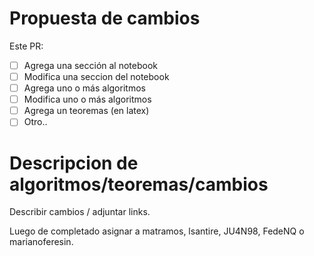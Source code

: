 # Propuesta de cambios
Este PR:
- [ ] Agrega una sección al notebook
- [ ] Modifica una seccion del notebook
- [ ] Agrega uno o más algoritmos
- [ ] Modifica uno o más algoritmos
- [ ] Agrega un teoremas (en latex)
- [ ] Otro..

# Descripcion de algoritmos/teoremas/cambios
Describir cambios / adjuntar links.

Luego de completado asignar a matramos, lsantire, JU4N98, FedeNQ o marianoferesin.
